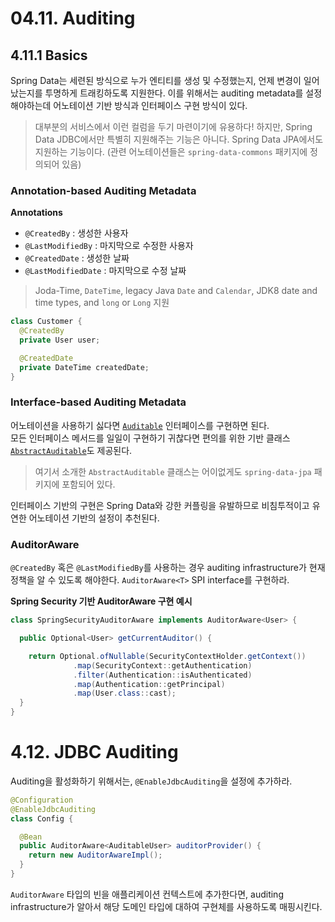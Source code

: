 # 04.11. Auditing
## 4.11.1 Basics
Spring Data는 세련된 방식으로 누가 엔티티를 생성 및 수정했는지, 언제 변경이 일어났는지를 투명하게 트래킹하도록 지원한다. 이를 위해서는 auditing metadata를 설정해야하는데 어노테이션 기반 방식과 인터페이스 구현 방식이 있다.
> 대부분의 서비스에서 이런 컬럼을 두기 마련이기에 유용하다! 하지만, Spring Data JDBC에서만 특별히 지원해주는 기능은 아니다. Spring Data JPA에서도 지원하는 기능이다. (관련 어노테이션들은 `spring-data-commons` 패키지에 정의되어 있음)

### Annotation-based Auditing Metadata
**Annotations**
* `@CreatedBy` : 생성한 사용자
* `@LastModifiedBy` : 마지막으로 수정한 사용자
* `@CreatedDate` : 생성한 날짜
* `@LastModifiedDate` : 마지막으로 수정 날짜

> Joda-Time, `DateTime`, legacy Java `Date` and `Calendar`, JDK8 date and time types, and `long` or `Long` 지원

```java
class Customer {
  @CreatedBy
  private User user;

  @CreatedDate
  private DateTime createdDate;
}
```

### Interface-based Auditing Metadata
어노테이션을 사용하기 싫다면 [`Auditable`](https://docs.spring.io/spring-data/commons/docs/current/api/org/springframework/data/domain/Auditable.html) 인터페이스를 구현하면 된다.  
모든 인터페이스 메서드를 일일이 구현하기 귀찮다면 편의를 위한 기반 클래스 [`AbstractAuditable`](https://docs.spring.io/autorepo/docs/spring-data-jpa/current/api/org/springframework/data/jpa/domain/AbstractAuditable.html)도 제공된다.

> 여기서 소개한 `AbstractAuditable` 클래스는 어이없게도 `spring-data-jpa` 패키지에 포함되어 있다.

인터페이스 기반의 구현은 Spring Data와 강한 커플링을 유발하므로 비침투적이고 유연한 어노테이션 기반의 설정이 추천된다.

### AuditorAware
`@CreatedBy` 혹은 `@LastModifiedBy`를 사용하는 경우 auditing infrastructure가 현재 정책을 알 수 있도록 해야한다. `AuditorAware<T>` SPI interface를 구현하라. 

**Spring Security 기반 AuditorAware 구현 예시**
```java
class SpringSecurityAuditorAware implements AuditorAware<User> {

  public Optional<User> getCurrentAuditor() {

    return Optional.ofNullable(SecurityContextHolder.getContext())
			  .map(SecurityContext::getAuthentication)
			  .filter(Authentication::isAuthenticated)
			  .map(Authentication::getPrincipal)
			  .map(User.class::cast);
  }
}
```

# 4.12. JDBC Auditing
Auditing을 활성화하기 위해서는, `@EnableJdbcAuditing`을 설정에 추가하라.

```java
@Configuration
@EnableJdbcAuditing
class Config {

  @Bean
  public AuditorAware<AuditableUser> auditorProvider() {
    return new AuditorAwareImpl();
  }
}
```
`AuditorAware` 타입의 빈을 애플리케이션 컨텍스트에 추가한다면, auditing infrastructure가 알아서 해당 도메인 타입에 대하여 구현체를 사용하도록 매핑시킨다.
